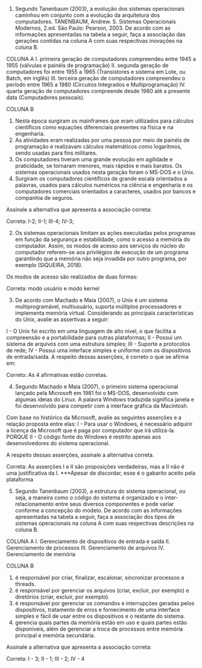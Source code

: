 1) Segundo Tanenbaum (2003), a evolução dos sistemas operacionais caminhou em conjunto com a evolução da arquitetura dos computadores.
TANENBAUM, Andrew. S. Sistemas Operacionais Modernos, 2.ed. São Paulo: Pearson, 2003. De acordo com as informações apresentadas na tabela a seguir, faça a associação das gerações contidas na coluna A com suas respectivas inovações na coluna B.

COLUNA A
I. primeira  geração  de computadores compreendeu entre 1945 a 1955 (válvulas e painéis de programação)
II. segunda geração de computadores foi entre 1955 a 1965 (Transistores e sistema em Lote, ou Batch, em inglês)
III. terceira  geração  de  computadores  compreendeu  o período entre 1965 a 1980 (Circuitos Integrados e Multiprogramação)
IV. quarta geração de computadores compreende desde 1980 até a presente data (Computadores pessoais).

COLUNA B
1. Nesta época surgiram os mainframes que eram utilizados para cálculos científicos como equações diferenciais presentes na física e na engenharia.
2. As atividades eram realizadas por uma pessoa por meio de painéis de programação e realizavam cálculos matemáticos como logaritmos, sendo usadas para fins militares.
3. Os computadores tiveram uma grande evolução em agilidade e praticidade, se tornaram menores, mais rápidos e mais baratos.  Os sistemas operacionais usados nesta geração foram o MS-DOS e o Unix.
4. Surgiram os computadores científicos de grande escala orientados a palavras, usados para cálculos numéricos na ciência e engenharia e os computadores comerciais orientados a caracteres, usados por bancos e companhia de seguros.

Assinale a alternativa que apresenta a associação correta:

Correta: I-2; II-1; III-4; IV-3;

2) Os sistemas operacionais limitam as ações executadas pelos programas em função da segurança e estabilidade, como o acesso a memória do computador. Assim, os modos de acesso aos serviços do núcleo do computador referem-se aos privilégios de execução de um programa garantindo que a memória não seja invadida por outro programa, por exemplo (SIQUEIRA, 2018).

Os modos de acesso são realizados de duas formas:

Correta: modo usuário e modo kernel

3) De  acordo  com  Machado  e  Maia  (2007),  o  Unix  é  um  sistema  multiprogramável,  multiusuário, suporta  múltiplos  processadores  e  implementa  memória  virtual.
Considerando as principais características do Unix, avalie as assertivas a seguir:

I - O  Unix  foi  escrito  em  uma  linguagem  de  alto  nível,  o  que  facilita  a  compreensão  e  a portabilidade para outras plataformas;
II - Possui um sistema de arquivos com uma estrutura simples;
III - Suporte a protocolos de rede;
IV - Possui uma interface simples e uniforme com os dispositivos de entrada/saída.
A respeito dessas asserções, é correto o que se afirma em:

Correto: As 4 afirmativas estão corretas.

4) Segundo Machado e Maia (2007), o primeiro sistema operacional lançado pela Microsoft em 1981 foi o MS-DOS, desenvolvido com algumas ideias do Linux. A palavra Windows traduzida significa janela e foi desenvolvido para competir com a interface gráfica da Macintosh.

Com base no histórico da Microsoft, avalie as seguintes asserções e a relação proposta entre elas:
I - Para usar o Windows, é necessário adquirir a licença da Microsoft que é paga por computador que irá utilizá-la.
PORQUE
II - O código fonte do Windows é restrito apenas aos desenvolvedores do sistema operacional.

A respeito dessas asserções, assinale a alternativa correta.

Correta: As asserções I e II são proposições verdadeiras, mas a II não é uma justificativa da I.
***Apesar de discordar, esse é o gabarito aceito pela plataforma

5) Segundo  Tanenbaum  (2003),  a estrutura do sistema operacional, ou seja, a maneira como o código do sistema é organizado  e  o  inter-relacionamento  entre  seus  diversos componentes e  pode  variar conforme a concepção do modelo.
De acordo com as informações apresentadas na tabela a seguir, faça a associação dos tipos de sistemas operacionais na coluna A com suas respectivas descrições na coluna B.

COLUNA A
I. Gerenciamento de dispositivos de entrada e saída
II. Gerenciamento  de  processos
III. Gerenciamento  de  arquivos
IV. Gerenciamento de memória

COLUNA B
1. é responsável  por  criar,  finalizar,  escalonar,  sincronizar processos e threads.
2. é  responsável  por  gerenciar  os arquivos  (criar,  excluir,  por exemplo) e diretórios (criar, excluir, por exemplo).
3. é responsável por gerenciar os comandos e interrupções geradas pelos dispositivos, tratamento de erros e fornecimento de uma interface simples e fácil de usar entre os dispositivos e o restante do sistema.
4. gerencia quais partes da memória estão em uso e quais partes estão  disponíveis,  além de  gerenciar  a  troca  de processos  entre  memória  principal  e  memória secundária.

Assinale a alternativa que apresenta a associação correta:

Correta: I - 3; II - 1; III - 2; IV - 4